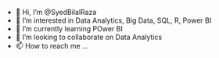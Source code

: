 - 👋 Hi, I’m @SyedBilalRaza
- 👀 I’m interested in Data Analytics, Big Data, SQL, R, Power BI
- 🌱 I’m currently learning POwer BI
- 💞️ I’m looking to collaborate on Data Analytics
- 📫 How to reach me ...

<!---
SyedBilalRaza/SyedBilalRaza is a ✨ special ✨ repository because its `README.md` (this file) appears on your GitHub profile.
You can click the Preview link to take a look at your changes.
--->
